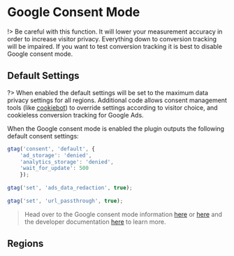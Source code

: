 # Google Consent Mode

!> Be careful with this function. It will lower your measurement accuracy in order to increase visitor privacy. Everything down to conversion tracking will be impaired. If you want to test conversion tracking it is best to disable Google consent mode.

## Default Settings

?> When enabled the default settings will be set to the maximum data privacy settings for all regions. Additional code allows consent management tools (like [cookiebot](https://www.cookiebot.com/en/google-consent-mode/)) to override settings according to visitor choice, and cookieless conversion tracking for Google Ads. 

When the Google consent mode is enabled the plugin outputs the following default consent settings:

```js
gtag('consent', 'default', {
    'ad_storage': 'denied', 
    'analytics_storage': 'denied',
    'wait_for_update': 500
    });
                
gtag('set', 'ads_data_redaction', true);
                
gtag('set', 'url_passthrough', true);
```

> Head over to the Google consent mode information [here](https://support.google.com/google-ads/answer/10000067) or [here](https://support.google.com/analytics/answer/9976101) and the developer documentation [here](https://developers.google.com/gtagjs/devguide/consent) to learn more. 

## Regions